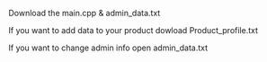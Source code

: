 Download the main.cpp & admin_data.txt 

If you want to add data to your product dowload Product_profile.txt

If you want to change admin info open admin_data.txt 

